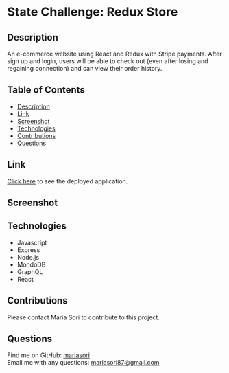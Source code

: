 # State Challenge: Redux Store


## Description
An e-commerce website using React and Redux with Stripe payments.  After sign up and login, users will be able to check out (even after losing and regaining connection) and can view their order history.  

## Table of Contents
- [Description](#description)
- [Link](#link)
- [Screenshot](#screenshot) 
- [Technologies](#technologies)
- [Contributions](#contributions)
- [Questions](#questions)

## Link
[Click here](https://blooming-crag-61664.herokuapp.com/) to see the deployed application.

## Screenshot


## Technologies
- Javascript
- Express
- Node.js
- MondoDB
- GraphQL
- React

## Contributions
Please contact Maria Sori to contribute to this project.

## Questions
Find me on GitHub: [mariasori](https://github.com/mariasori)
<br />
Email me with any questions: [mariasori87@gmail.com](mailto:mariasori87@gmail.com)
